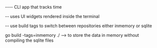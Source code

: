 ---- CLI app that tracks time

-- uses UI widgets rendered inside the terminal

-- use build tags to switch between repositories either inmemory or sqlite

go build -tags=inmemory ./ --> to store the data in memory without compiling the sqlite files
